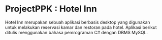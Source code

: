 # ProjectPPK : Hotel Inn
Hotel Inn merupakan sebuah aplikasi berbasis desktop yang digunakan untuk melakukan reservasi kamar dan restoran pada hotel.
Aplikasi berikut ditulis menggunakan bahasa pemrograman C# dengan DBMS MySQL.
